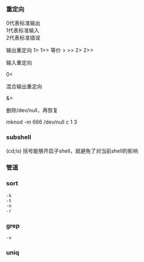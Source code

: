 ### 重定向
0代表标准输出   
1代表标准输入  
2代表标准错误  


输出重定向
1> 1>> 等价 > >>
2> 2>>

输入重定向

0<  

混合输出重定向

&>

删除/dev/null，再恢复

mknod -m 666 /dev/null c 1 3

### subshell
 (cd;ls) 括号能够开启子shell，就避免了对当前shell的影响


### 管道


### sort
    
    -k
    -t
    -n
    -r
    
### grep

    -v
    
### uniq


